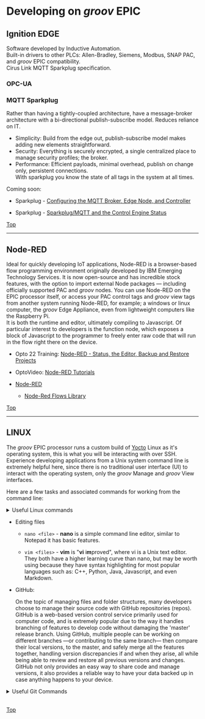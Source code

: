 # Developing on _groov_ EPIC

<a name="Top"></a>

## Ignition EDGE

Software developed by Inductive Automation.<br>
Built-in drivers to other PLCs: Allen-Bradley, Siemens, Modbus, SNAP PAC, and _groov_ EPIC compatibility.<br>
Cirus Link MQTT Sparkplug specification.<br>

### OPC-UA

>

### MQTT Sparkplug

Rather than having a tightly-coupled architecture, have a message-broker architecture with a bi-directional publish-subscribe model. Reduces reliance on IT.
* Simplicity: Build from the edge out, publish-subscribe model makes adding new elements straightforward.<br>
* Security: Everything is securely encrypted, a single centralized  place to manage security profiles; the broker.<br>
* Performance: Efficient payloads, minimal overhead, publish on change only, persistent connections.<br>
    With sparkplug you know the state of all tags in the system at all times.

Coming soon:

* Sparkplug - [Configuring the MQTT Broker, Edge Node, and Controller](https://training.opto22.com/sparkplug-configure-the-mqtt-broker-edge-node-and-controller/192670 "training.opto22")

* Sparkplug - [Sparkplug/MQTT and the Control Engine Status](https://training.opto22.com/sparkplug-status-view-for-sparkplug-and-the-control-engine/192716 "training.opto22")

[Top](#Top)

-----

## Node-RED

Ideal for quickly developing IoT applications, Node-RED is a browser-based flow programming environment originally developed by IBM Emerging Technology Services. It is now open-source and has incredible stock features, with the option to import external Node packages — including officially supported PAC and _groov_ nodes. You can use Node-RED on the EPIC processor itself, or access your PAC control tags and _groov_ view tags from another system running Node-RED, for example; a windows or linux computer, the _groov_ Edge Appliance, even from lightweight computers like the Raspberry Pi.<br>
It is both the runtime and editor, ultimately compiling to Javascript. Of particular interest to developers is the function node, which exposes a block of Javascript to the programmer to freely enter raw code that will run in the flow right there on the device.<br>

* Opto 22 Training: [Node-RED - Status, the Editor, Backup and Restore Projects](https://training.opto22.com/series/groov-epic-training-series/node-red-launch-the-editor-view-status-manage-project "training.opto22")

* OptoVideo: [Node-RED Tutorials](https://www.youtube.com/playlist?list=PLKYvTRORAnx6a9tETvF95o35mykuysuOw "YouTube.com/OptoVideo")

* [Node-RED](https://nodered.org/ "NodeRED.org")

    * [Node-Red Flows Library](https://flows.nodered.org/ "flows.NodeRED.org")

[Top](#Top)

-----

## LINUX

The _groov_ EPIC processor runs a custom build of [Yocto](https://www.yoctoproject.org "Yocto Project") Linux as it's operating system, this is what you will be interacting with over SSH.<br>
Experience developing applications from a Unix system command line is extremely helpful here, since there is no traditional user interface (UI) to interact with the operating system, only the _groov_ Manage and _groov_ View interfaces.

Here are a few tasks and associated commands for working from the command line:

<details><summary>Useful Linux commands</summary>

* Navigating

    * `pwd` - **print** working directory; Output the full path to the current folder.

    * `ls` - **list**; Output a list of all files in the current folder.

        * `ls -a` - **list all**; Output list will also include hidden files.

        * `ls -l` - **list long**; Output full details of the files.

        * `ls -la` - Use multiple flags to combine their functionality. For example; to display all files and their details.

    * `cd <dir>` - **change directory**; Jump from the current directory to `dir`.<br>
    You can give partial and full paths here, so you don't have to jump every single folder individually.<br>
    Use `..` to go up on folder, `../..` to go up two, and so on.

* Managing files

    * `touch <file>` - **touch**; Creates `file` if it does not exist, and updates the modification time if it does.

    * `mv <file> <dest>` - **move**; Moves `file` to `dest`, where `dest` can be a single folder or full path.<br>
        Use this to rename files by putting just the name and no path in `dest`.

    * `cp <file> <dest>` - **copy**; Copies `file` to `dest`, where the destination can be used to rename the copy.

    * `rm <file>` - **remove**; Deletes `file` from the current directory, or you can include a full path.

        * `rm -rf <dir>` - **remove folder**; The addition of the `-rf` flag allows for the removal of entire folders.

    * `*` - **wildcard**; matches all files in the current directory, or if used mid-file, for example; `rm o*.txt` will delete all text files that begin with the letter 'o'.

</details>

* Editing files

    * `nano <file>` - **nano** is a simple command line editor, similar to Notepad it has basic features.

    * `vim <files>` - **vim** is "**vi** i**m**proved", where vi is a Unix text editor.<br>
    They both have a higher learning curve than nano, but may be worth using because they have syntax highlighting for most popular languages such as: C++, Python, Java, Javascript, and even Markdown.

* GitHub:<br>
    
    <p>On the topic of managing files and folder structures, many developers choose to manage their source code with GitHub repositories (repos).<br>
    GitHub is a web-based version control service primarily used for computer code, and is extremely popular due to the way it handles branching of features to develop code without damaging the 'master' release branch. Using GitHub, multiple people can be working on different branches —or contributing to the same branch— then compare their local versions, to the master, and safely merge all the features together, handling version discrepancies if and when they arise, all while being able to review and restore all previous versions and changes.<br>
    GitHub not only provides an easy way to share code and manage versions, it also provides a reliable way to have your data backed up in case anything happens to your device.</p>

<details><summary>Useful Git Commands</summary>

* `git` - **git** is the main command used to manage git repositories:

* `git init` - This command makes the current folder a GitHub repository.

* `git clone <repo>` - Creates a local repository in a new folder, cloned from `repo`.

* `git add <file>` - Tells GitHub to 'stage' this file in the repo, ready to be added.

* `git commit -m <message>` - Commits all staged changes to the local repository.

* `git push -u <source> <destination>` - Updates the `destination` repo with changes commited to the `source` repo.<br>
For example, to push local changes up to the master branch use `git push -u origin master`.

* `git pull` - Updates the local repo with any difference between it and the head of the current branch.<br>
This command is essentially two commands called in sequence, but they can be called separately as well:

    * `git fetch` - Gets updates for the local repo without applying them, useful to check differences.

    * `git merge` - Applies fetched differences to the local repo.

* `git branch` - Lists all branches of the current folder's associated repository.

* `git branch <name>` - Creates a new remote branch titled `name`, taking refs from the current repo.

* `git ls-remote` - Lists all remote branches, including those not on the device.

* `git checkout <branch>` - Makes `branch` the current working branch. By default, the main branch is `master`.

* `git checkout --track <remote>/<branch>` - Adds a new local branch at this `remote` to track the given `branch`.<br>
For example; `git checkout --track origin/distantBranch`

</details>
<br>

[Top](#Top)